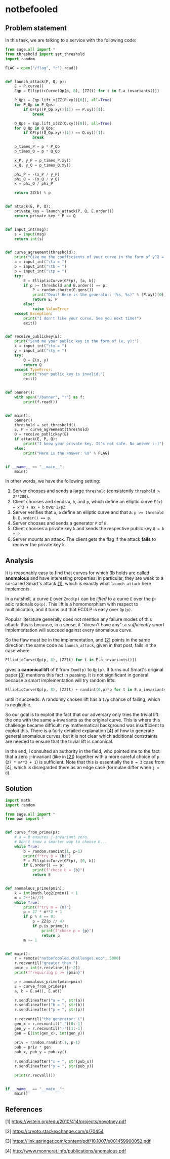 # notbefooled

## Problem statement

In this task, we are talking to a service with the following code:
```py
from sage.all import *
from threshold import set_threshold
import random

FLAG = open("/flag", "r").read()


def launch_attack(P, Q, p):
    E = P.curve()
    Eqp = EllipticCurve(Qp(p, 8), [ZZ(t) for t in E.a_invariants()])

    P_Qps = Eqp.lift_x(ZZ(P.xy()[0]), all=True)
    for P_Qp in P_Qps:
        if GF(p)(P_Qp.xy()[1]) == P.xy()[1]:
            break

    Q_Qps = Eqp.lift_x(ZZ(Q.xy()[0]), all=True)
    for Q_Qp in Q_Qps:
        if GF(p)(Q_Qp.xy()[1]) == Q.xy()[1]:
            break

    p_times_P = p * P_Qp
    p_times_Q = p * Q_Qp

    x_P, y_P = p_times_P.xy()
    x_Q, y_Q = p_times_Q.xy()

    phi_P = -(x_P / y_P)
    phi_Q = -(x_Q / y_Q)
    k = phi_Q / phi_P

    return ZZ(k) % p


def attack(E, P, Q):
    private_key = launch_attack(P, Q, E.order())
    return private_key * P == Q


def input_int(msg):
    s = input(msg)
    return int(s)


def curve_agreement(threshold):
    print("Give me the coefficients of your curve in the form of y^2 = x^3 + ax + b mod p with p greater than %d:" % threshold)
    a = input_int("\ta = ")
    b = input_int("\tb = ")
    p = input_int("\tp = ")
    try:
        E = EllipticCurve(GF(p), [a, b])
        if p >= threshold and E.order() == p:
            P = random.choice(E.gens())
            print("Deal! Here is the generator: (%s, %s)" % (P.xy()[0], P.xy()[1]))
            return E, P
        else:
            raise ValueError
    except Exception:
        print("I don't like your curve. See you next time!")
        exit()


def receive_publickey(E):
    print("Send me your public key in the form of (x, y):")
    x = input_int("\tx = ")
    y = input_int("\ty = ")
    try:
        Q = E(x, y)
        return Q
    except TypeError:
        print("Your public key is invalid.")
        exit()


def banner():
    with open("/banner", "r") as f:
        print(f.read())


def main():
    banner()
    threshold = set_threshold()
    E, P = curve_agreement(threshold)
    Q = receive_publickey(E)
    if attack(E, P, Q):
        print("I know your private key. It's not safe. No answer :-)")
    else:
        print("Here is the answer: %s" % FLAG)


if __name__ == "__main__":
    main()
```
In other words, we have the following setting:
1. Server chooses and sends a large `threshold` (consistently `threshold > 2**200`).
2. Client chooses and sends `a`, `b`, and `p`,
   which define an elliptic curve `E(x) = x^3 + ax + b` over `Z/pZ`.
3. Server verifies that `a`, `b` define an elliptic curve and that
  a. `p >= threhold`
  b. `E.order() == p`.
4. Server chooses and sends a generator `P` of `E`.
5. Client chooses a private key `k` and sends the respective public key `Q = k * P`.
6. Server mounts an attack.
   The client gets the flag if the attack **fails** to recover the private key `k`.

## Analysis

It is reasonably easy to find that curves for which 3b holds are called **anomalous**
and have interesting properties: in particular, they are weak to a so-called Smart's attack [[1]](#References),
which is exactly what `launch_attack` here implements.

In a nutshell, a curve `E` over `Zmod(p)` can be _lifted_
to a curve `E` over the p-adic rationals `Qp(p)`.
This lift is a homomorphism with respect to multiplication,
and it turns out that ECDLP is easy over `Qp(p)`.

Popular literature generally does not mention any failure modes of this attack:
this is because, in a sense, it "doesn't have any":
a _sufficiently smart_ implementation will succeed against every anomalous curve.

So the flaw must be in the implementation, and [[2]](#References) points in the same direction:
the same code as `launch_attack`, given in that post, fails in the case
where
```py
EllipticCurve(Qp(p, 8), [ZZ(t) for t in E.a_invariants()])
```
gives a **canonical lift** of `E` from `Zmod(p)` to `Qp(p)`.
It turns out Smart's original paper [[3]](#References) mentions this fact in passing.
It is not significant in general because a smart implementation will try random lifts:
```py
EllipticCurve(Qp(p, 8), [ZZ(t) + randint(0,p)*p for t in E.a_invariants()])
```
until it succeeds.
A randomly chosen lift has a `1/p` chance of failing, which is negligible.

So our goal is to exploit the fact that our adversary only tries
the trivial lift: the one with the same `a`-invariants as the original curve.
This is where this challenge became difficult:
my mathematical background was insufficient to exploit this.
There is a fairly detailed explanation [[4]](#References) of how to generate general anomalous curves,
but it is not clear which additional constraints are needed to ensure that the trivial lift is canonical.

In the end, I consulted an authority in the field, who pointed me to the fact that a zero `j`-invariant
(like in [[2]](#References)) together with a more careful choice of `p` (`27 * m**2 + 1`) is sufficient.
Note that this is essentially the `D = 3` case from [4], which is disregarded there
as an edge case (formulae differ when `j = 0`).

## Solution

```py
import math
import random

from sage.all import *
from pwn import *


def curve_from_prime(p):
    # a = 0 ensures j-invariant zero.
    # Don't know a smarter way to choose b...
    while True:
        b = random.randint(1, p-1)
        print(f"try b = {b}")
        E = EllipticCurve(GF(p), [0, b])
        if E.order() == p:
            print(f"chose b = {b}")
            return E


def anomalous_prime(pmin):
    k = int(math.log2(pmin)) + 1
    m = 2**(k//2)
    while True:
        print(f"try m = {m}")
        p = 27 * m**2 + 1
        if p % 4 == 0:
            p = ZZ(p // 4)
            if p.is_prime():
                print(f"chose p = {p}")
                return p
        m += 1


def main():
    r = remote("notbefoooled.challenges.ooo", 5000)
    r.recvuntil("greater than ")
    pmin = int(r.recvline()[:-2])
    print(f"requiring p >= {pmin}")

    p = anomalous_prime(pmin=pmin)
    E = curve_from_prime(p)
    a, b = E.a4(), E.a6()

    r.sendlineafter("a = ", str(a))
    r.sendlineafter("b = ", str(b))
    r.sendlineafter("p = ", str(p))
    
    r.recvuntil("the generator: (")
    gen_x = r.recvuntil(",")[0:-1]
    gen_y = r.recvuntil(")")[1:-1]
    gen = E(int(gen_x), int(gen_y))
    
    priv = random.randint(1, p-1)
    pub = priv * gen
    pub_x, pub_y = pub.xy()
    
    r.sendlineafter("x = ", str(pub_x))
    r.sendlineafter("y = ", str(pub_y))

    print(r.recvall())


if __name__ == "__main__":
    main()
```

## References

[1] https://wstein.org/edu/2010/414/projects/novotney.pdf

[2] https://crypto.stackexchange.com/q/70454

[3] https://link.springer.com/content/pdf/10.1007/s001459900052.pdf

[4] http://www.monnerat.info/publications/anomalous.pdf
